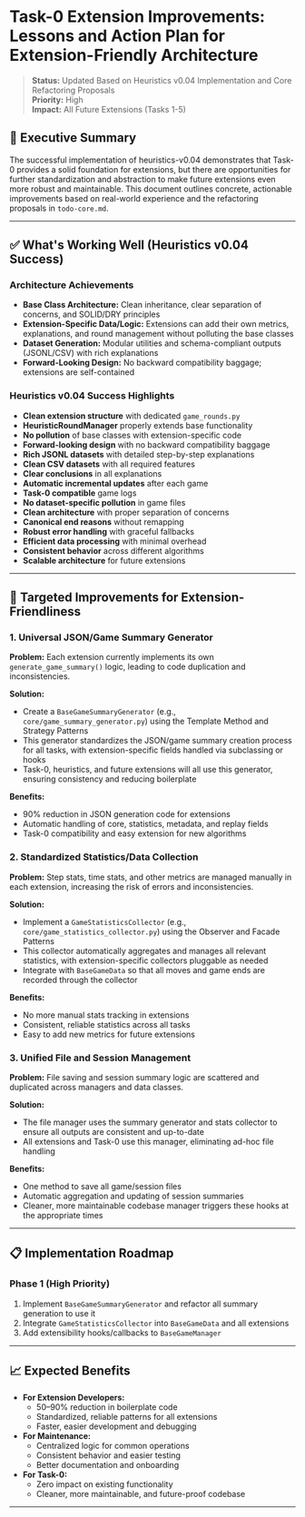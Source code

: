 # Task-0 Extension Improvements: Lessons and Action Plan for Extension-Friendly Architecture

> **Status:** Updated Based on Heuristics v0.04 Implementation and Core Refactoring Proposals  
> **Priority:** High  
> **Impact:** All Future Extensions (Tasks 1-5)

## 🎯 **Executive Summary**

The successful implementation of heuristics-v0.04 demonstrates that Task-0 provides a solid foundation for extensions, but there are opportunities for further standardization and abstraction to make future extensions even more robust and maintainable. This document outlines concrete, actionable improvements based on real-world experience and the refactoring proposals in `todo-core.md`.

---

## ✅ **What's Working Well (Heuristics v0.04 Success)**

### **Architecture Achievements**
- **Base Class Architecture:** Clean inheritance, clear separation of concerns, and SOLID/DRY principles
- **Extension-Specific Data/Logic:** Extensions can add their own metrics, explanations, and round management without polluting the base classes
- **Dataset Generation:** Modular utilities and schema-compliant outputs (JSONL/CSV) with rich explanations
- **Forward-Looking Design:** No backward compatibility baggage; extensions are self-contained

### **Heuristics v0.04 Success Highlights**
- **Clean extension structure** with dedicated `game_rounds.py`
- **HeuristicRoundManager** properly extends base functionality
- **No pollution** of base classes with extension-specific code
- **Forward-looking design** with no backward compatibility baggage
- **Rich JSONL datasets** with detailed step-by-step explanations
- **Clean CSV datasets** with all required features
- **Clear conclusions** in all explanations
- **Automatic incremental updates** after each game
- **Task-0 compatible** game logs
- **No dataset-specific pollution** in game files
- **Clean architecture** with proper separation of concerns
- **Canonical end reasons** without remapping
- **Robust error handling** with graceful fallbacks
- **Efficient data processing** with minimal overhead
- **Consistent behavior** across different algorithms
- **Scalable architecture** for future extensions

---

## 🚀 **Targeted Improvements for Extension-Friendliness**

### 1. **Universal JSON/Game Summary Generator**

**Problem:** Each extension currently implements its own `generate_game_summary()` logic, leading to code duplication and inconsistencies.

**Solution:**
- Create a `BaseGameSummaryGenerator` (e.g., `core/game_summary_generator.py`) using the Template Method and Strategy Patterns
- This generator standardizes the JSON/game summary creation process for all tasks, with extension-specific fields handled via subclassing or hooks
- Task-0, heuristics, and future extensions will all use this generator, ensuring consistency and reducing boilerplate

**Benefits:**
- 90% reduction in JSON generation code for extensions
- Automatic handling of core, statistics, metadata, and replay fields
- Task-0 compatibility and easy extension for new algorithms

### 2. **Standardized Statistics/Data Collection**

**Problem:** Step stats, time stats, and other metrics are managed manually in each extension, increasing the risk of errors and inconsistencies.

**Solution:**
- Implement a `GameStatisticsCollector` (e.g., `core/game_statistics_collector.py`) using the Observer and Facade Patterns
- This collector automatically aggregates and manages all relevant statistics, with extension-specific collectors pluggable as needed
- Integrate with `BaseGameData` so that all moves and game ends are recorded through the collector

**Benefits:**
- No more manual stats tracking in extensions
- Consistent, reliable statistics across all tasks
- Easy to add new metrics for future extensions

### 3. **Unified File and Session Management**

**Problem:** File saving and session summary logic are scattered and duplicated across managers and data classes.

**Solution:**
- The file manager uses the summary generator and stats collector to ensure all outputs are consistent and up-to-date
- All extensions and Task-0 use this manager, eliminating ad-hoc file handling

**Benefits:**
- One method to save all game/session files
- Automatic aggregation and updating of session summaries
- Cleaner, more maintainable codebase
 manager triggers these hooks at the appropriate times


---

## 📋 **Implementation Roadmap**

### **Phase 1 (High Priority)**
1. Implement `BaseGameSummaryGenerator` and refactor all summary generation to use it
2. Integrate `GameStatisticsCollector` into `BaseGameData` and all extensions
4. Add extensibility hooks/callbacks to `BaseGameManager`

---

## 📈 **Expected Benefits**

- **For Extension Developers:**
  - 50–90% reduction in boilerplate code
  - Standardized, reliable patterns for all extensions
  - Faster, easier development and debugging
- **For Maintenance:**
  - Centralized logic for common operations
  - Consistent behavior and easier testing
  - Better documentation and onboarding
- **For Task-0:**
  - Zero impact on existing functionality
  - Cleaner, more maintainable, and future-proof codebase

---

